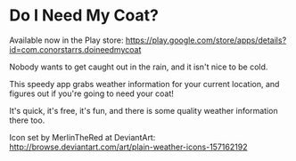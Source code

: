 Do I Need My Coat?
========================

Available now in the Play store: https://play.google.com/store/apps/details?id=com.conorstarrs.doineedmycoat

Nobody wants to get caught out in the rain, and it isn't nice to be cold.

This speedy app grabs weather information for your current location, and figures out if you're going to need your coat!

It's quick, it's free, it's fun, and there is some quality weather information there too.

Icon set by MerlinTheRed at DeviantArt: http://browse.deviantart.com/art/plain-weather-icons-157162192
